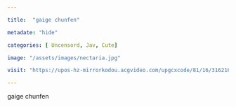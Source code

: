 ```yaml
---

title:  "gaige chunfen"

metadate: "hide"

categories: [ Uncensord, Jav, Cute]

image: "/assets/images/nectaria.jpg"

visit: "https://upos-hz-mirrorkodou.acgvideo.com/upgcxcode/81/16/31621681/31621681-1-6.mp4?e=ig8euxZM2rNcNbug7WdVtWug7WdVNEVEuCIv29hEn0l5QK==&deadline=1546606872&gen=playurl&nbs=1&oi=1899458251&os=kodou&platform=html5&trid=21fc4232bda3475aaf9d426ff6a25ebc&uipk=5&upsig=8079953eee19f22d4f9dbc092e65c212"

---
```


gaige chunfen

